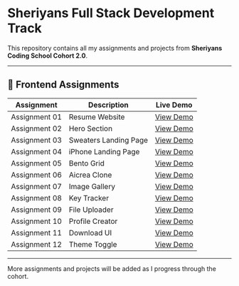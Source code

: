 # Sheriyans Full Stack Development Track

This repository contains all my assignments and projects from **Sheriyans Coding School Cohort 2.0**.

---

## 🚀 Frontend Assignments

| Assignment | Description | Live Demo |
|-------------|--------------|-----------|
| Assignment 01 | Resume Website | [View Demo](https://gc-mayankpun.github.io/sheriyans-fsd-track/Frontend/Assignment%2001/index.html) |
| Assignment 02 | Hero Section | [View Demo](https://gc-mayankpun.github.io/sheriyans-fsd-track/Frontend/Assignment%2002/index.html) |
| Assignment 03 | Sweaters Landing Page | [View Demo](https://gc-mayankpun.github.io/sheriyans-fsd-track/Frontend/Assignment%2003/index.html) |
| Assignment 04 | iPhone Landing Page | [View Demo](https://gc-mayankpun.github.io/sheriyans-fsd-track/Frontend/Assignment%2004/index.html) |
| Assignment 05 | Bento Grid | [View Demo](https://gc-mayankpun.github.io/sheriyans-fsd-track/Frontend/Assignment%2005/index.html) |
| Assignment 06 | Aicrea Clone | [View Demo](https://gc-mayankpun.github.io/sheriyans-fsd-track/Frontend/Assignment%2006/index.html) |
| Assignment 07 | Image Gallery | [View Demo](https://gc-mayankpun.github.io/sheriyans-fsd-track/Frontend/Assignment%2007/index.html) |
| Assignment 08 | Key Tracker | [View Demo](https://gc-mayankpun.github.io/sheriyans-fsd-track/Frontend/Assignment%2008/index.html) |
| Assignment 09 | File Uploader | [View Demo](https://gc-mayankpun.github.io/sheriyans-fsd-track/Frontend/Assignment%2009/index.html) |
| Assignment 10 | Profile Creator | [View Demo](https://gc-mayankpun.github.io/sheriyans-fsd-track/Frontend/Assignment%2010/index.html) |
| Assignment 11 | Download UI | [View Demo](https://gc-mayankpun.github.io/sheriyans-fsd-track/Frontend/Assignment%2011/index.html) |
| Assignment 12 | Theme Toggle | [View Demo](https://gc-mayankpun.github.io/sheriyans-fsd-track/Frontend/Assignment%2012/index.html) |

---

More assignments and projects will be added as I progress through the cohort.
